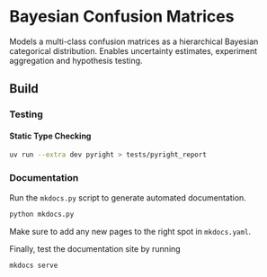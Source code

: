 # Bayesian Confusion Matrices

Models a multi-class confusion matrices as a hierarchical Bayesian categorical distribution. Enables uncertainty estimates, experiment aggregation and hypothesis testing.

## Build

### Testing

#### Static Type Checking

```bash
uv run --extra dev pyright > tests/pyright_report
```

### Documentation

Run the `mkdocs.py` script to generate automated documentation.

```bash
python mkdocs.py
```

Make sure to add any new pages to the right spot in `mkdocs.yaml`.

Finally, test the documentation site by running

```bash
mkdocs serve
```
